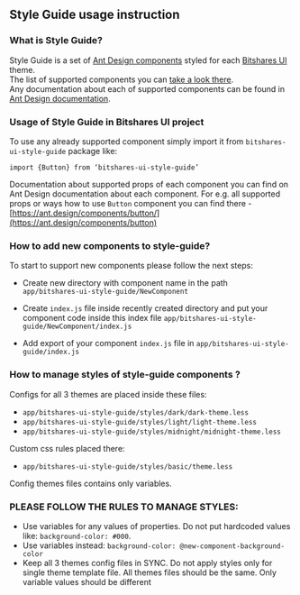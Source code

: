 ## Style Guide usage instruction

### What is Style Guide?

Style Guide is a set of [Ant Design components](ant.design/components) styled for each 
[Bitshares UI](https://github.com/bitshares/bitshares-ui) theme. <br>
The list of supported components you can [take a look there](https://github.com/bitshares/bitshares-ui-style-guide#ant-design-v3-components-support). 
<br>
Any documentation about each of supported components can be found in [Ant Design documentation](ant.design/components). 


### Usage of Style Guide in Bitshares UI project

To use any already supported component simply import it from `bitshares-ui-style-guide` package like:

`import {Button} from ‘bitshares-ui-style-guide’`

Documentation about supported props of each component you can find on Ant Design documentation about each component. 
For e.g. all supported props or ways how to use `Button` component you can find there - [https://ant.design/components/button/](https://ant.design/components/button)

### How to add new components to style-guide?

To start to support new components please follow the next steps:
- Create new directory with component name in the path<br>`app/bitshares-ui-style-guide/NewComponent`


- Create `index.js` file inside recently created directory and put your component code inside this index file
`app/bitshares-ui-style-guide/NewComponent/index.js`


- Add export of your component `index.js` file in `app/bitshares-ui-style-guide/index.js`

### How to manage styles of style-guide components ?

Configs for all 3 themes are placed inside these files:
- `app/bitshares-ui-style-guide/styles/dark/dark-theme.less`
- `app/bitshares-ui-style-guide/styles/light/light-theme.less`
- `app/bitshares-ui-style-guide/styles/midnight/midnight-theme.less`

Custom css rules placed there:
- `app/bitshares-ui-style-guide/styles/basic/theme.less`

Config themes files contains only variables.

### PLEASE FOLLOW THE RULES TO MANAGE STYLES:

- Use variables for any values of properties. Do not put hardcoded values like: `background-color: #000`. 
- Use variables instead: `background-color: @new-component-background-color`
- Keep all 3 themes config files in SYNC. Do not apply styles only for single theme template file. All themes files should be the same. Only variable values should be different


